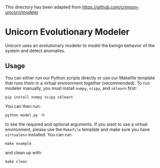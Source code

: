 This directory has been adapted from https://github.com/crimson-unicorn/modeler 

# Unicorn Evolutionary Modeler
Unicorn uses an evolutionary modeler to model the benign behavior of the system and detect anomalies.

## Usage
You can either run our Python scripts directly or use our Makefile template that runs them in a virtual environment together (recommended).
To run modeler manually, you must install `numpy`, `scipy`, and `sklearn` first:
```
pip install numpy scipy sklearn
```
You can then run:
```
python model.py -h
```
to see the required and optional arguments.
If you want to use a virtual environment, please use the `Makefile` template and make sure you have `virtualenv` installed.
You can run
```
make example
```
and clean up with:
```
make clean
```

